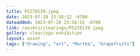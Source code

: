 ```yaml
---
title: P5270139.jpeg
date: 2023-07-28 23:58:52 -0700
dateadded: 2023-07-28 23:58:52 -0700
link: /assets/clearings/P5270139.jpeg
gallery: clearings-exhibition
layout: asset
tags: ["drawing", "art", "Martha", "Grapefruits"]
--- 
```

